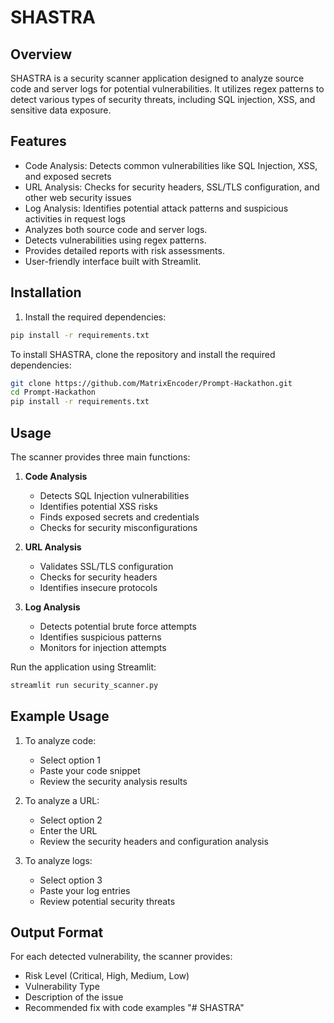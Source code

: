 # SHASTRA

## Overview
SHASTRA is a security scanner application designed to analyze source code and server logs for potential vulnerabilities. It utilizes regex patterns to detect various types of security threats, including SQL injection, XSS, and sensitive data exposure.

## Features

- Code Analysis: Detects common vulnerabilities like SQL Injection, XSS, and exposed secrets
- URL Analysis: Checks for security headers, SSL/TLS configuration, and other web security issues
- Log Analysis: Identifies potential attack patterns and suspicious activities in request logs
- Analyzes both source code and server logs.
- Detects vulnerabilities using regex patterns.
- Provides detailed reports with risk assessments.
- User-friendly interface built with Streamlit.

## Installation

1. Install the required dependencies:
```bash
pip install -r requirements.txt
```

To install SHASTRA, clone the repository and install the required dependencies:
```bash
git clone https://github.com/MatrixEncoder/Prompt-Hackathon.git
cd Prompt-Hackathon
pip install -r requirements.txt
```

## Usage

The scanner provides three main functions:

1. **Code Analysis**
   - Detects SQL Injection vulnerabilities
   - Identifies potential XSS risks
   - Finds exposed secrets and credentials
   - Checks for security misconfigurations

2. **URL Analysis**
   - Validates SSL/TLS configuration
   - Checks for security headers
   - Identifies insecure protocols

3. **Log Analysis**
   - Detects potential brute force attempts
   - Identifies suspicious patterns
   - Monitors for injection attempts

Run the application using Streamlit:
```bash
streamlit run security_scanner.py
```

## Example Usage

1. To analyze code:
   - Select option 1
   - Paste your code snippet
   - Review the security analysis results

2. To analyze a URL:
   - Select option 2
   - Enter the URL
   - Review the security headers and configuration analysis

3. To analyze logs:
   - Select option 3
   - Paste your log entries
   - Review potential security threats

## Output Format

For each detected vulnerability, the scanner provides:
- Risk Level (Critical, High, Medium, Low)
- Vulnerability Type
- Description of the issue
- Recommended fix with code examples
"# SHASTRA" 
